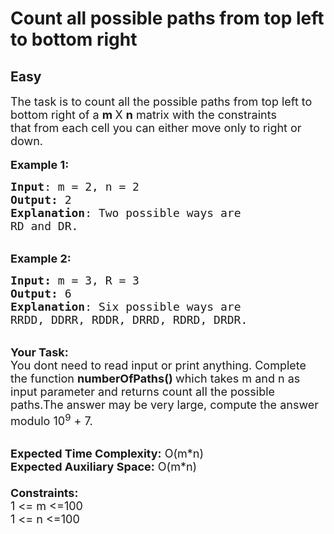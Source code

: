 # Count all possible paths from top left to bottom right
## Easy 
<div class="problems_problem_content__Xm_eO"><p><span style="font-size:18px">The task&nbsp;is to count all the possible paths from top left to bottom right of a <strong>m&nbsp;</strong>X&nbsp;<strong>n</strong> matrix with the constraints that&nbsp;from each cell you can either move only to right or down.</span><br>
<br>
<span style="font-size:18px"><strong>Example 1:</strong></span></p>

<pre><span style="font-size:18px"><strong>Input</strong>: m = 2, n = 2
<strong>Output:</strong>&nbsp;2&nbsp;
<strong>Explanation</strong>: Two possible ways are
RD and DR.  </span>
</pre>

<p><br>
<span style="font-size:18px"><strong>Example 2:</strong></span></p>

<pre><span style="font-size:18px"><strong>Input: </strong>m = 3, R = 3
<strong>Output:&nbsp;</strong>6
<strong>Explanation</strong>: Six possible ways are
RRDD, DDRR, RDDR, DRRD, RDRD, DRDR. </span>
</pre>

<p><br>
<span style="font-size:18px"><strong>Your Task:&nbsp;&nbsp;</strong><br>
You dont need to read input or print anything. Complete the function <strong>numberOfPaths()&nbsp;</strong>which takes m&nbsp;and n&nbsp;as input parameter and returns count all the possible paths.The answer may be very large, compute the answer modulo 10<sup>9</sup>&nbsp;+ 7.</span></p>

<p><br>
<span style="font-size:18px"><strong>Expected Time Complexity:</strong> O(m*n)<br>
<strong>Expected Auxiliary Space:</strong> O(m*n)<br>
<br>
<strong>Constraints:</strong><br>
1 &lt;= m&nbsp;&lt;=100<br>
1 &lt;= n&nbsp;&lt;=100</span></p>
</div>